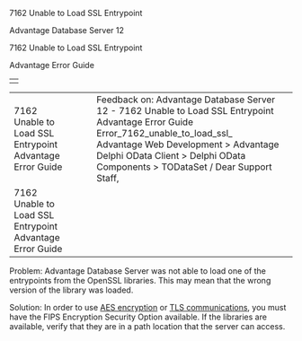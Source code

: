 7162 Unable to Load SSL Entrypoint




Advantage Database Server 12  

7162 Unable to Load SSL Entrypoint

Advantage Error Guide

|  |
| --- |
|  |

|  |  |  |  |  |
| --- | --- | --- | --- | --- |
| 7162 Unable to Load SSL Entrypoint  Advantage Error Guide |  |  | Feedback on: Advantage Database Server 12 - 7162 Unable to Load SSL Entrypoint Advantage Error Guide Error\_7162\_unable\_to\_load\_ssl\_ Advantage Web Development > Advantage Delphi OData Client > Delphi OData Components > TODataSet / Dear Support Staff, |  |
| 7162 Unable to Load SSL Entrypoint  Advantage Error Guide |  |  |  |  |

Problem: Advantage Database Server was not able to load one of the entrypoints from the OpenSSL libraries. This may mean that the wrong version of the library was loaded.

Solution: In order to use [AES encryption](master_encryption.htm) or [TLS communications](master_communications_encryption.htm), you must have the FIPS Encryption Security Option available. If the libraries are available, verify that they are in a path location that the server can access.